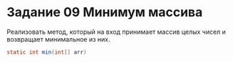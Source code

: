 # Задание 09 Минимум массива

Реализовать метод, который на вход принимает 
массив целых чисел и возвращает минимальное из них.
```java
static int min(int[] arr)
```